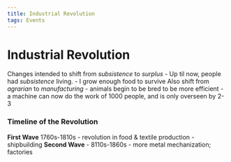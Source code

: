 ```yaml
---
title: Industrial Revolution
tags: Events
---
```


# Industrial Revolution
Changes intended to shift from *subsistence* to *surplus*
	- Up til now, people had *subsistence* living.
		- I grow enough food to survive
Also shift from *agrarian* to *manufacturing*
	- animals begin to be bred to be more efficient
	- a machine can now do the work of 1000 people, and is only overseen by 2-3
	
### Timeline of the Revolution
**First Wave** 1760s-1810s
	- revolution in food & textile production
	- shipbuilding
**Second Wave** - 8110s-1860s
	- more metal mechanization; factories